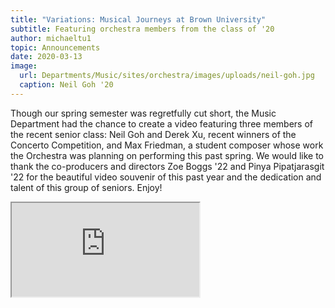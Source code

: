 ```yaml
---
title: "Variations: Musical Journeys at Brown University"
subtitle: Featuring orchestra members from the class of '20
author: michaeltu1
topic: Announcements
date: 2020-03-13
image:
  url: Departments/Music/sites/orchestra/images/uploads/neil-goh.jpg
  caption: Neil Goh '20
---
```

Though our spring semester was regretfully cut short, the Music Department had the chance to create a video featuring three members of the recent senior class: Neil Goh and Derek Xu, recent winners of the Concerto Competition, and Max Friedman, a student composer whose work the Orchestra was planning on performing this past spring. We would like to thank the co-producers and directors Zoe Boggs '22 and Pinya Pipatjarasgit '22 for the beautiful video souvenir of this past year and the dedication and talent of this group of seniors. Enjoy! 

<div className="aspect-w-16 aspect-h-9"><iframe allow="fullscreen" title="Variations" src="https://www.youtube.com/embed/GhP73ZQq8d8"/></div>